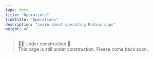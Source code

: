 ```yaml
---
type: docs
title: "Operations"
linkTitle: "Operations"
description: "Learn about operating Radius apps"
weight: 40
---
```


> 👷‍♂️ Under construction 🚧 <br>
This page is still under construction. Please come back soon.